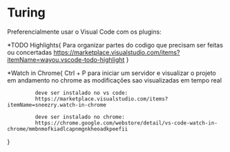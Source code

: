 # Turing

Preferencialmente usar o Visual Code com os plugins: 

*TODO Highlights{
    Para organizar partes do codigo que precisam ser feitas ou concertadas
    https://marketplace.visualstudio.com/items?itemName=wayou.vscode-todo-highlight
  }
  
*Watch in Chrome{
    Ctrl + P para iniciar um servidor e visualizar o projeto em andamento no chrome
             as modificações sao visualizadas em tempo real
             
             deve ser instalado no vs code: 
             https://marketplace.visualstudio.com/items?itemName=sneezry.watch-in-chrome
             
             deve ser instalado no chrome: 
             https://chrome.google.com/webstore/detail/vs-code-watch-in-chrome/mmbnmofkiadlcapnmgnkheoadkpeefii
  }
